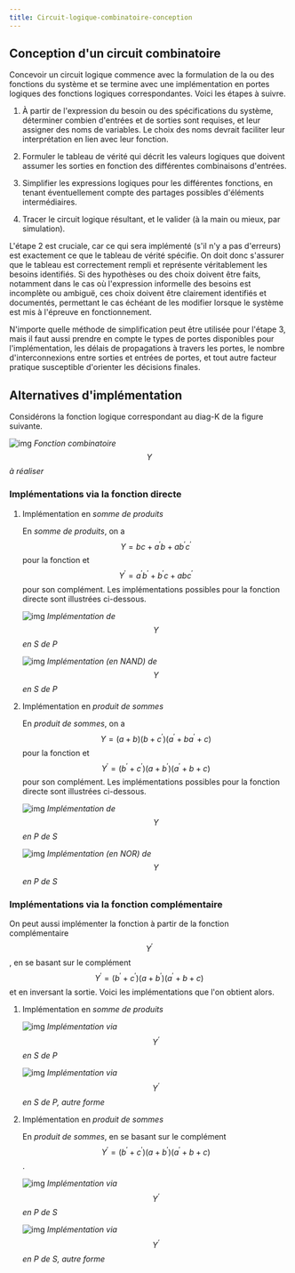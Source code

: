 ```yaml
---
title: Circuit-logique-combinatoire-conception
---
```

## Conception d'un circuit combinatoire

Concevoir un circuit logique commence avec la formulation de la ou des
fonctions du système et se termine avec une implémentation en portes
logiques des fonctions logiques correspondantes. Voici les étapes à
suivre.

1.  À partir de l'expression du besoin ou des spécifications du
    système, déterminer combien d'entrées et de sorties sont
    requises, et leur assigner des noms de variables. Le choix des noms
    devrait faciliter leur interprétation en lien avec leur fonction.

2.  Formuler le tableau de vérité qui décrit les valeurs logiques que
    doivent assumer les sorties en fonction des différentes
    combinaisons d'entrées.

3.  Simplifier les expressions logiques pour les différentes fonctions,
    en tenant éventuellement compte des partages possibles d'éléments
    intermédiaires.

4.  Tracer le circuit logique résultant, et le valider (à la main ou
    mieux, par simulation).

L'étape 2 est cruciale, car ce qui sera implémenté (s'il n'y a pas
d'erreurs) est exactement ce que le tableau de vérité spécifie. On
doit donc s'assurer que le tableau est correctement rempli et
représente véritablement les besoins identifiés. Si des hypothèses ou
des choix doivent être faits, notamment dans le cas où l'expression
informelle des besoins est incomplète ou ambiguë, ces choix doivent
être clairement identifiés et documentés, permettant le cas échéant de
les modifier lorsque le système est mis à l'épreuve en fonctionnement.

N'importe quelle méthode de simplification peut être utilisée pour
l'étape 3, mais il faut aussi prendre en compte le types de portes
disponibles pour l'implémentation, les délais de propagations à
travers les portes, le nombre d'interconnexions entre sorties et
entrées de portes, et tout autre facteur pratique susceptible
d'orienter les décisions finales.


## Alternatives d'implémentation

Considérons la fonction logique correspondant au diag-K de la figure
suivante.

![img]({{site.baseurl}}/img/kmap3altern.svg "Fonction combinatoire $$Y$$ à réaliser") 
*Fonction combinatoire $$Y$$ à réaliser*

### Implémentations via la fonction directe

1.  Implémentation en *somme de produits*

    En *somme de produits*, on a $$Y = bc + a^\prime b + a b^\prime
    c^\prime $$ pour la fonction et $$Y^\prime = a^\prime b^\prime +
    b^\prime c + a b c^\prime $$ pour son complément. Les
    implémentations possibles pour la fonction directe sont illustrées
    ci-dessous.
    
    ![img]({{site.baseurl}}/img/circ_altern_1.svg "Implémentation de $$Y$$ en *somme de produits*")
	*Implémentation de $$Y$$ en S de P*
    
    ![img]({{site.baseurl}}/img/circ_altern_2.svg "Implémentation (en NAND) de $$Y$$ en *somme de produits*")
	*Implémentation (en NAND) de $$Y$$ en S de P*

2.  Implémentation en *produit de sommes*

    En *produit de sommes*, on a $$Y =(a + b ) (b + c^\prime ) (a^\prime +
    ba^\prime + c)$$ pour la fonction et $$Y^\prime = (b^\prime +c^\prime
    )(a+b^\prime )(a^\prime +b+c)$$ pour son complément. Les
    implémentations possibles pour la fonction directe sont illustrées
    ci-dessous.
    
    ![img]({{site.baseurl}}/img/circ_altern_ps1.svg "Implémentation de $$Y$$ en *produit de sommes*")
	*Implémentation de $$Y$$ en P de S*
    
    ![img]({{site.baseurl}}/img/circ_altern_ps2.svg "Implémentation (en NOR) de $$Y$$ en *produit de sommes*")
	*Implémentation (en NOR) de $$Y$$ en P de S*


### Implémentations via la fonction complémentaire

On peut aussi implémenter la fonction à partir de la fonction
complémentaire $$Y^\prime$$, en se basant sur le complément $$Y^\prime
= (b^\prime +c^\prime )(a+b^\prime )(a^\prime +b+c)$$ et en inversant
la sortie. Voici les implémentations que l'on obtient alors.

1.  Implémentation en *somme de produits*

    ![img]({{site.baseurl}}/img/circ_altern_comp_sp1.svg "Implémentation via $$Y^\prime$$ en *somme de produits*")
	*Implémentation via $$Y^\prime$$ en S de P*
    
    ![img]({{site.baseurl}}/img/circ_altern_comp_sp2.svg "Implémentation via $$Y^\prime$$ en *somme de produits*")
	*Implémentation via $$Y^\prime$$ en S de P, autre forme*

2.  Implémentation en *produit de sommes*

    En *produit de sommes*, en se basant sur le complément $$Y^\prime =
    (b^\prime +c^\prime )(a+b^\prime )(a^\prime +b+c)$$.
    
    ![img]({{site.baseurl}}/img/circ_altern_comp_ps1.svg "Implémentation via $$Y^\prime$$ en *produit de sommes*") 
	*Implémentation via $$Y^\prime$$ en P de S*
    
    ![img]({{site.baseurl}}/img/circ_altern_comp_ps2.svg "Implémentation via $$Y^\prime$$ en *produit de sommes*") 
*Implémentation via $$Y^\prime$$ en P de S, autre forme*
